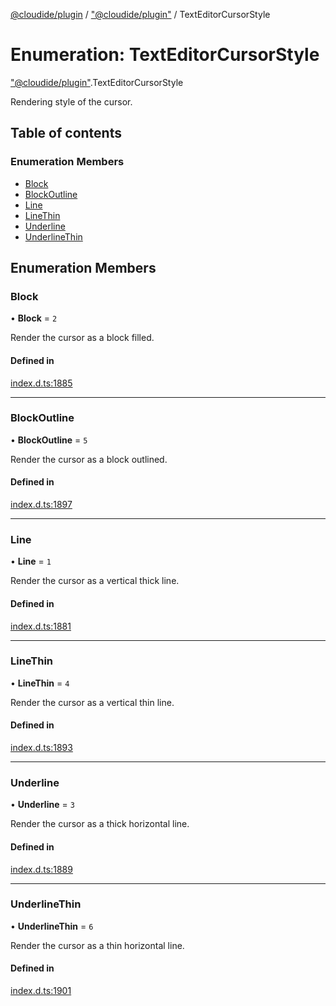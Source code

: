 [@cloudide/plugin](../README.md) / ["@cloudide/plugin"](../modules/_cloudide_plugin_.md) / TextEditorCursorStyle

# Enumeration: TextEditorCursorStyle

["@cloudide/plugin"](../modules/_cloudide_plugin_.md).TextEditorCursorStyle

Rendering style of the cursor.

## Table of contents

### Enumeration Members

- [Block](cloudide_plugin_.TextEditorCursorStyle.md#block)
- [BlockOutline](cloudide_plugin_.TextEditorCursorStyle.md#blockoutline)
- [Line](cloudide_plugin_.TextEditorCursorStyle.md#line)
- [LineThin](cloudide_plugin_.TextEditorCursorStyle.md#linethin)
- [Underline](cloudide_plugin_.TextEditorCursorStyle.md#underline)
- [UnderlineThin](cloudide_plugin_.TextEditorCursorStyle.md#underlinethin)

## Enumeration Members

### Block

• **Block** = ``2``

Render the cursor as a block filled.

#### Defined in

[index.d.ts:1885](https://github.com/shuyaqian/cloudide-plugin-api/blob/26b31b9/index.d.ts#L1885)

___

### BlockOutline

• **BlockOutline** = ``5``

Render the cursor as a block outlined.

#### Defined in

[index.d.ts:1897](https://github.com/shuyaqian/cloudide-plugin-api/blob/26b31b9/index.d.ts#L1897)

___

### Line

• **Line** = ``1``

Render the cursor as a vertical thick line.

#### Defined in

[index.d.ts:1881](https://github.com/shuyaqian/cloudide-plugin-api/blob/26b31b9/index.d.ts#L1881)

___

### LineThin

• **LineThin** = ``4``

Render the cursor as a vertical thin line.

#### Defined in

[index.d.ts:1893](https://github.com/shuyaqian/cloudide-plugin-api/blob/26b31b9/index.d.ts#L1893)

___

### Underline

• **Underline** = ``3``

Render the cursor as a thick horizontal line.

#### Defined in

[index.d.ts:1889](https://github.com/shuyaqian/cloudide-plugin-api/blob/26b31b9/index.d.ts#L1889)

___

### UnderlineThin

• **UnderlineThin** = ``6``

Render the cursor as a thin horizontal line.

#### Defined in

[index.d.ts:1901](https://github.com/shuyaqian/cloudide-plugin-api/blob/26b31b9/index.d.ts#L1901)
